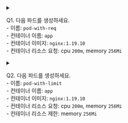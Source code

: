 <details>
<summary>

Q1. 다음 파드를 생성하세요.
<br> - 이름: `pod-with-req`
<br> - 컨테이너 이름: `app`
<br> - 컨테이너 이미지: `nginx:1.19.10`
<br> - 컨테이너 리소스 요청: cpu `200m`, memory `256Mi`
</summary>

```yaml
apiVersion: v1
kind: Pod
metadata:
  name: pod-with-req
spec:
  containers:
  - name: app
    image: nginx:1.19.10
    resources:
      requests:
        cpu: 200m
        memory: 256Mi
```

</details>

<details>

<summary>

Q2. 다음 파드를 생성하세요.
<br> - 이름: `pod-with-limit`
<br> - 컨테이너 이름: `app`
<br> - 컨테이너 이미지: `nginx:1.19.10`
<br> - 컨테이너 리소스 요청: cpu `200m`, memory `256Mi`
<br> - 컨테이너 리소스 제한: memory `256Mi`

</summary>

```yaml
apiVersion: v1
kind: Pod
metadata:
  name: pod-with-limit
spec:
  containers:
  - name: app
    image: nginx:1.19.10
    resources:
      requests:
        cpu: 200m
        memory: 256Mi
      limits:
        memory: 256Mi
```
